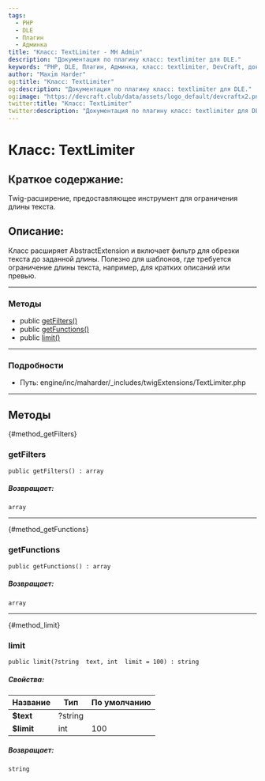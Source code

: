 ```yaml
---
tags:
  - PHP
  - DLE
  - Плагин
  - Админка
title: "Класс: TextLimiter - MH Admin"
description: "Документация по плагину класс: textlimiter для DLE."
keywords: "PHP, DLE, Плагин, Админка, класс: textlimiter, DevCraft, документация"
author: "Maxim Harder"
og:title: "Класс: TextLimiter"
og:description: "Документация по плагину класс: textlimiter для DLE."
og:image: "https://devcraft.club/data/assets/logo_default/devcraftx2.png"
twitter:title: "Класс: TextLimiter"
twitter:description: "Документация по плагину класс: textlimiter для DLE."
---
```


# Класс: TextLimiter

## Краткое содержание:

Twig-расширение, предоставляющее инструмент для ограничения длины текста.

## Описание:

Класс расширяет AbstractExtension и включает фильтр для обрезки текста
до заданной длины. Полезно для шаблонов, где требуется ограничение
длины текста, например, для кратких описаний или превью.


---

### Методы

* public [getFilters()](#method_getFilters)
* public [getFunctions()](#method_getFunctions)
* public [limit()](#method_limit)

---

### Подробности

* Путь: engine/inc/maharder/_includes/twigExtensions/TextLimiter.php

---

## Методы

[](){#method_getFilters}

### getFilters

```
public getFilters() : array
```

##### Возвращает:

```
array
```

---

[](){#method_getFunctions}

### getFunctions

```
public getFunctions() : array
```

##### Возвращает:

```
array
```

---

[](){#method_limit}

### limit

```
public limit(?string  text, int  limit = 100) : string
```

##### Свойства:

| Название   | Тип     | По умолчанию |
|------------|---------|--------------|
| **$text**  | ?string |              |
| **$limit** | int     | 100          |

##### Возвращает:

```
string
```
